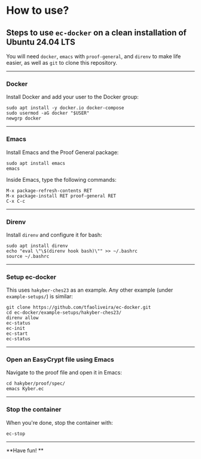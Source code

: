 # How to use?

## Steps to use `ec-docker` on a clean installation of Ubuntu 24.04 LTS

You will need `docker`, `emacs` with `proof-general`, and `direnv` to make life easier, as well as `git` to clone this repository.

---

### Docker

Install Docker and add your user to the Docker group:

```
sudo apt install -y docker.io docker-compose
sudo usermod -aG docker "$USER"
newgrp docker
```

---

### Emacs

Install Emacs and the Proof General package:

```
sudo apt install emacs
emacs
```

Inside Emacs, type the following commands:

```
M-x package-refresh-contents RET
M-x package-install RET proof-general RET
C-x C-c
```

---

### Direnv

Install `direnv` and configure it for bash:

```
sudo apt install direnv
echo "eval \"\$(direnv hook bash)\"" >> ~/.bashrc
source ~/.bashrc
```
---

### Setup ec-docker

This uses `hakyber-ches23` as an example. Any other example (under `example-setups/`) is similar:

```
git clone https://github.com/tfaoliveira/ec-docker.git
cd ec-docker/example-setups/hakyber-ches23/
direnv allow
ec-status
ec-init
ec-start
ec-status
```

---

### Open an EasyCrypt file using Emacs

Navigate to the proof file and open it in Emacs:

```
cd hakyber/proof/spec/
emacs Kyber.ec
```

---

### Stop the container

When you're done, stop the container with:
```
ec-stop
```
---

**Have fun! **

